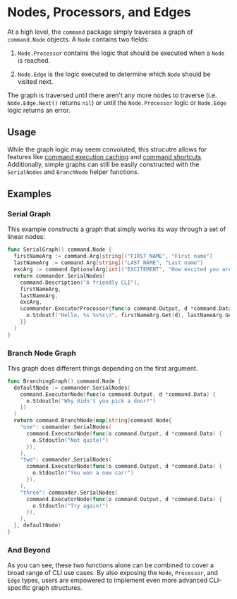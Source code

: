 # Nodes, Processors, and Edges

At a high level, the `command` package simply traverses a graph of `command.Node` objects. A `Node` contains two fields:

1. `Node.Processor` contains the logic that should be executed when a `Node` is reached.

1. `Node.Edge` is the logic executed to determine which `Node` should be visited next.

The graph is traversed until there aren't any more nodes to traverse (i.e. `Node.Edge.Next()` returns `nil`) or until the `Node.Processor` logic or `Node.Edge` logic returns an error.

## Usage

While the graph logic may seem convoluted, this strucutre allows for features like [command execution caching](../features/caching.md) and [command shortcuts](../features/shortcuts.md). Additionally, simple graphs can still be easily constructed with the `SerialNodes` and `BranchNode` helper functions.

## Examples

### Serial Graph

This example constructs a graph that simply works its way through a set of linear nodes:

```go
func SerialGraph() command.Node {
  firstNameArg := command.Arg[string]("FIRST_NAME", "First name")
  lastNameArg := command.Arg[string]("LAST_NAME", "Last name")
  excArg := command.OptionalArg[int]("EXCITEMENT", "How excited you are", commander.Default(1))
  return commander.SerialNodes(
    command.Description("A friendly CLI"),
    firstNameArg,
    lastNameArg,
    excArg,
    &commander.ExecutorProcessor{func(o command.Output, d *command.Data) {
      o.Stdoutf("Hello, %s %s%s\n", firstNameArg.Get(d), lastNameArg.Get(d), strings.Repeat("!", excArg.Get(d)))
    }}
  )
}
```

### Branch Node Graph

This graph does different things depending on the first argument.

```go
func BranchingGraph() command.Node {
  defaultNode := commander.SerialNodes(
    command.ExecutorNode(func(o command.Output, d *command.Data) {
      o.Stdoutln("Why didn't you pick a door?")
    })
  )
  return command.BranchNode(map[string]command.Node{
    "one": commander.SerialNodes(
      command.ExecutorNode(func(o command.Output, d *command.Data) {
        o.Stdoutln("Not quite!")
      }),
    ),
    "two": commander.SerialNodes(
      command.ExecutorNode(func(o command.Output, d *command.Data) {
        o.Stdoutln("You won a new car!")
      }),
    ),
    "three": commander.SerialNodes(
      command.ExecutorNode(func(o command.Output, d *command.Data) {
        o.Stdoutln("Try again!")
      }),
    ),
  }, defaultNode)
}
```

### And Beyond

As you can see, these two functions alone can be combined to cover a broad range of CLI use cases. By also exposing the `Node`, `Processor`, and `Edge` types, users are empowered to implement even more advanced CLI-specific graph structures.

